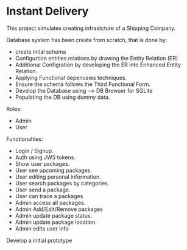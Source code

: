 # Instant Delivery

This project simulates creating infrastcture of a Shipping Company.

Database system has been create from scratch, that is done by:
 - create intial schema
 - Configurtion entities relations by drawing the Entity Relation (ER)
 - Additional Configration by developing the ER into Enhanced Entity Relation.
 - Applying Functional depenceies techniques.
 - Ensure the schema follows the Third Functional Form.
 - Develop the Database using --> DB Browser for SQLite
 - Populating the DB using dummy data.
 
 
 Roles:
 - Admin
 - User
 
 Functionalties:
 - Login / Signup.
 - Auth using JWS tokens.
 - Show user packages.
 - User see upcoming packages.
 - User editing personal information.
 - User search packages by categories.
 - User send a package.
 - User can trace a packages
 - Admin access all packages.
 - Admin Add/Edit/Remove packages
 - Admin update package status.
 - Admin update package location.
 - Admin edits user info
 
 
 Develop a initial prototype 
 
